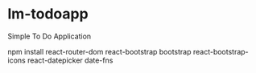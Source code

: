 # lm-todoapp

Simple To Do Application

npm install react-router-dom react-bootstrap bootstrap react-bootstrap-icons react-datepicker date-fns